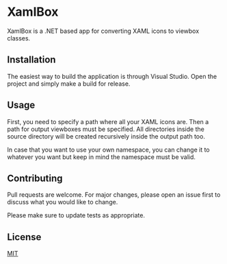 # XamlBox

XamlBox is a .NET based app for converting XAML icons to viewbox classes.

## Installation

The easiest way to build the application is through Visual Studio. Open the project and simply make a build for release.

## Usage

First, you need to specify a path where all your XAML icons are. Then a path for output viewboxes must be specified. All directories inside the source directory will be created recursively inside the output path too. 

In case that you want to use your own namespace, you can change it to whatever you want but keep in mind the namespace must be valid.

## Contributing

Pull requests are welcome. For major changes, please open an issue first
to discuss what you would like to change.

Please make sure to update tests as appropriate.

## License

[MIT](LICENSE.txt)
